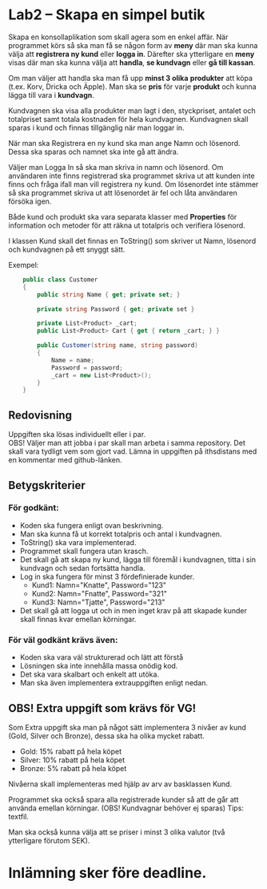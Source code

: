 # Lab2 – Skapa en simpel butik

Skapa en konsollaplikation som skall agera som en enkel affär.
När programmet körs så ska man få se någon form av **meny** där man ska kunna välja att **registrera ny kund** eller **logga in**. Därefter ska ytterligare en **meny** visas där man ska kunna välja att **handla**, **se kundvagn** eller **gå till kassan**. 

Om man väljer att handla ska man få upp **minst 3 olika** **produkter** att köpa (t.ex. Korv, Dricka och Äpple). Man ska se **pris** för varje **produkt** och kunna lägga till vara i **kundvagn**. 

Kundvagnen ska visa alla produkter man lagt i den, styckpriset, antalet och totalpriset samt totala kostnaden för hela kundvagnen.
Kundvagnen skall sparas i kund och finnas tillgänglig när man loggar in.

När man ska Registrera en ny kund ska man ange Namn och lösenord. Dessa ska sparas och namnet ska inte gå att ändra.

Väljer man Logga In så ska man skriva in namn och lösenord. Om användaren inte finns registrerad ska programmet skriva ut att kunden inte finns och fråga ifall man vill registrera ny kund. Om lösenordet inte stämmer så ska programmet skriva ut att lösenordet är fel och låta användaren försöka igen.

Både kund och produkt ska vara separata klasser med **Properties** för information och metoder för att räkna ut totalpris och verifiera lösenord.

I klassen Kund skall det finnas en ToString() som skriver ut Namn, lösenord och kundvagnen på ett snyggt sätt.

Exempel:
```cs
    public class Customer 
    {
        public string Name { get; private set; }

        private string Password { get; private set }

        private List<Product> _cart;
        public List<Product> Cart { get { return _cart; } }

        public Customer(string name, string password)
        {
            Name = name;
            Password = password;
            _cart = new List<Product>();
        }
    }
```

## Redovisning
Uppgiften ska lösas individuellt eller i par. </br>
OBS! Väljer man att jobba i par skall man arbeta i samma repository.
Det skall vara tydligt vem som gjort vad.
Lämna in uppgiften på ithsdistans med en kommentar med github-länken. </br>

## Betygskriterier 
### För godkänt:
* Koden ska fungera enligt ovan beskrivning.
* Man ska kunna få ut korrekt totalpris och antal i kundvagnen. 
* ToString() ska vara implementerad.
* Programmet skall fungera utan krasch.
* Det skall gå att skapa ny kund, lägga till föremål i kundvagnen, titta i sin kundvagn och sedan fortsätta handla.
* Log in ska fungera för minst 3 fördefinierade kunder.
  * Kund1: Namn="Knatte", Password="123"
  * Kund2: Namn="Fnatte", Password="321"
  * Kund3: Namn="Tjatte", Password="213"
* Det skall gå att logga ut och in men inget krav på att skapade kunder skall finnas kvar emellan körningar.
### För väl godkänt krävs även:
* Koden ska vara väl strukturerad och lätt att förstå
* Lösningen ska inte innehålla massa onödig kod.
* Det ska vara skalbart och enkelt att utöka.
* Man ska även implementera extrauppgiften enligt nedan. 

## OBS! Extra uppgift som krävs för VG! 

Som Extra uppgift ska man på något sätt implementera 3 nivåer av kund (Gold, Silver och Bronze), dessa ska ha olika mycket rabatt. 

* Gold: 15% rabatt på hela köpet
* Silver: 10% rabatt på hela köpet
* Bronze: 5% rabatt på hela köpet

Nivåerna skall implementeras med hjälp av arv av basklassen Kund.

Programmet ska också spara alla registrerade kunder så att de går att använda emellan körningar. (OBS! Kundvagnar behöver ej sparas) Tips: textfil.

Man ska också kunna välja att se priser i minst 3 olika valutor (två ytterligare förutom SEK).


# Inlämning sker före deadline.